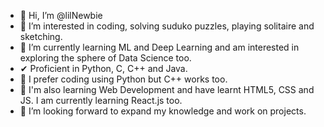 - 👋 Hi, I’m @lilNewbie
- 👀 I’m interested in coding, solving suduko puzzles, playing solitaire and sketching.
- 🌱 I’m currently learning ML and Deep Learning and am interested in exploring the sphere of Data Science too.
-  ✔ Proficient in Python, C, C++ and Java.
- 🔺 I prefer coding using Python but C++ works too.
- 🧠 I'm also learning Web Development and have learnt HTML5, CSS and JS. I am currently learning React.js too.
- 💞️ I’m looking forward to expand my knowledge and work on projects.
 

<!---
lilNewbie/lilNewbie is a ✨ special ✨ repository because its `README.md` (this file) appears on your GitHub profile.
You can click the Preview link to take a look at your changes.
--->
